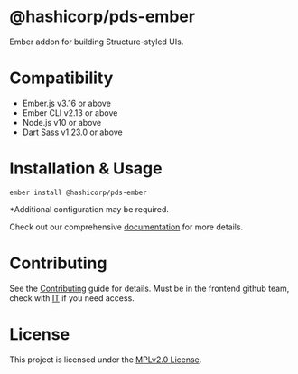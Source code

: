 # @hashicorp/pds-ember

Ember addon for building Structure-styled UIs.


# Compatibility

* Ember.js v3.16 or above
* Ember CLI v2.13 or above
* Node.js v10 or above
* [Dart Sass](https://www.npmjs.com/package/sass) v1.23.0 or above


# Installation & Usage

```
ember install @hashicorp/pds-ember
```
\*Additional configuration may be required.

Check out our comprehensive [documentation](https://hashicorp-structure.vercel.app/)
for more details.


# Contributing
See the [Contributing](CONTRIBUTING.md) guide for details.  Must be in the frontend github team, check with [IT](https://hashicorp-it.zendesk.com/hc/en-us) if you need access.


# License
This project is licensed under the [MPLv2.0 License](LICENSE.txt).
